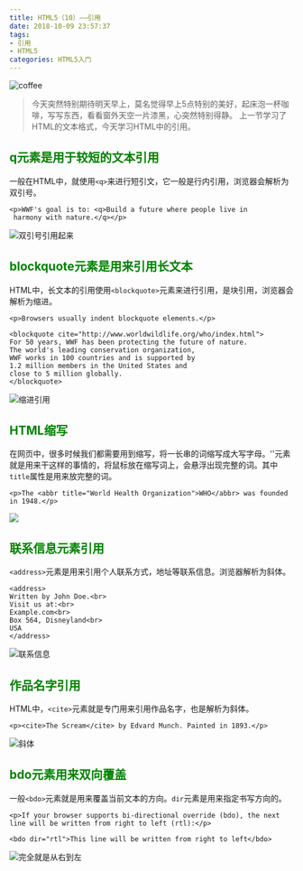 ```yaml
---
title: HTML5（10）——引用
date: 2018-10-09 23:57:37
tags:
- 引用
- HTML5
categories: HTML5入门
---
```


<meta name="referrer" content="no-referrer" />

![coffee](https://upload-images.jianshu.io/upload_images/3478485-fb61d3d831bf7dd0.jpeg?imageMogr2/auto-orient/strip%7CimageView2/2/w/1240)

> 今天突然特别期待明天早上，莫名觉得早上5点特别的美好，起床泡一杯咖啡，写写东西，看看窗外天空一片漆黑，心突然特别得静。
> 上一节学习了HTML的文本格式，今天学习HTML中的引用。



<!--less-->

## <font color="green">q元素是用于较短的文本引用</font>
一般在HTML中，就使用`<q>`来进行短引文，它一般是行内引用，浏览器会解析为双引号。
```
<p>WWF's goal is to: <q>Build a future where people live in
 harmony with nature.</q></p>
```
![双引号引用起来](https://upload-images.jianshu.io/upload_images/3478485-b592fbec7d72642a.png?imageMogr2/auto-orient/strip%7CimageView2/2/w/1240)

## <font color="green">blockquote元素是用来引用长文本</font>
HTML中，长文本的引用使用`<blockquote>`元素来进行引用，是块引用，浏览器会解析为缩进。
```
<p>Browsers usually indent blockquote elements.</p>

<blockquote cite="http://www.worldwildlife.org/who/index.html">
For 50 years, WWF has been protecting the future of nature.
The world's leading conservation organization,
WWF works in 100 countries and is supported by
1.2 million members in the United States and
close to 5 million globally.
</blockquote>
```
![缩进引用](https://upload-images.jianshu.io/upload_images/3478485-7c429ee1741ae084.png?imageMogr2/auto-orient/strip%7CimageView2/2/w/1240)

## <font color="green">HTML缩写</font>
在网页中，很多时候我们都需要用到缩写，将一长串的词缩写成大写字母。'<abbr>'元素就是用来干这样的事情的，将鼠标放在缩写词上，会悬浮出现完整的词。其中`title`属性是用来放完整的词。
```
<p>The <abbr title="World Health Organization">WHO</abbr> was founded in 1948.</p>
```
![](https://upload-images.jianshu.io/upload_images/3478485-36a0846e5d3a86fc.png?imageMogr2/auto-orient/strip%7CimageView2/2/w/1240)


## <font color="green">联系信息元素引用</font>
`<address>`元素是用来引用个人联系方式，地址等联系信息。浏览器解析为斜体。
```
<address>
Written by John Doe.<br> 
Visit us at:<br>
Example.com<br>
Box 564, Disneyland<br>
USA
</address>
```
![联系信息](https://upload-images.jianshu.io/upload_images/3478485-10e3c875a56be233.png?imageMogr2/auto-orient/strip%7CimageView2/2/w/1240)

## <font color="green">作品名字引用</font>
HTML中，`<cite>`元素就是专门用来引用作品名字，也是解析为斜体。
```
<p><cite>The Scream</cite> by Edvard Munch. Painted in 1893.</p>
```
![斜体](https://upload-images.jianshu.io/upload_images/3478485-023a2548348b11fc.png?imageMogr2/auto-orient/strip%7CimageView2/2/w/1240)

## <font color="green">bdo元素用来双向覆盖</font>
一般`<bdo>`元素就是用来覆盖当前文本的方向。`dir`元素是用来指定书写方向的。
```
<p>If your browser supports bi-directional override (bdo), the next line will be written from right to left (rtl):</p>

<bdo dir="rtl">This line will be written from right to left</bdo>
```
![完全就是从右到左](https://upload-images.jianshu.io/upload_images/3478485-65946c58656a9485.png?imageMogr2/auto-orient/strip%7CimageView2/2/w/1240)